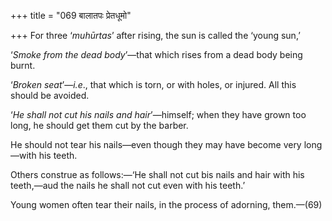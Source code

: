 +++
title = "069 बालातपः प्रेतधूमो"

+++
For three ‘*muhūrtas*’ after rising, the sun is called the ‘young sun,’

‘*Smoke from the dead body*’—that which rises from a dead body being
burnt.

‘*Broken seat*’—*i.e*., that which is torn, or with holes, or injured.
All this should be avoided.

‘*He* *shall not cut his nails and hair*’—himself; when they have grown
too long, he should get them cut by the barber.

He should not tear his nails—even though they may have become very
long—with his teeth.

Others construe as follows:—‘He shall not cut bis nails and hair with
his teeth,—aud the nails he shall not cut even with his teeth.’

Young women often tear their nails, in the process of adorning,
them.—(69)


